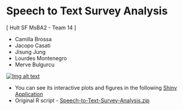 # Speech to Text Survey Analysis

[ Hult SF MsBA2 - Team 14 ]
- Camilla Brossa
- Jacopo Casati
- Jisung Jung
- Lourdes Montenegro
- Merve Bulgurcu

[![Img alt text](https://img.youtube.com/vi/jIL_NhZKyOQ/0.jpg)](https://www.youtube.com/embed/jIL_NhZKyOQ)
- You can see its interactive plots and figures in the following [Shiny Application](https://marvin-jung.shinyapps.io/NLP-Survey/)
- Original R script - [Speech-to-Text-Survey-Analysis.zip](https://github.com/marvin-jung/Air-France-Business-Case/raw/main/scripts/Speech-to-Text-Survey-Analysis.zip)
